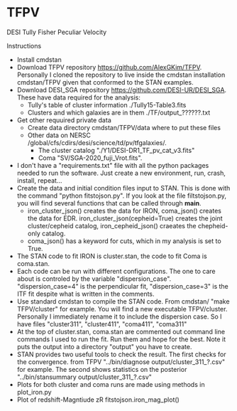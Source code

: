 # TFPV
DESI Tully Fisher Peculiar Velocity

Instructions

- Install cmdstan
- Download TFPV repository https://github.com/AlexGKim/TFPV.  Personally I cloned the repository to live inside the cmdstan installation cmdstan/TFPV given that conformed to the STAN examples.
- Download DESI_SGA repository https://github.com/DESI-UR/DESI_SGA.  These have data required for the analysis:
  - Tully's table of cluster information ./Tully15-Table3.fits
  - Clusters and which galaxies are in them ./TF/output_??????.txt
- Get other requuired private data
  - Create data directory cmdstan/TFPV/data where to put these files
  - Other data on NERSC /global/cfs/cdirs/desi/science/td/pv/tfgalaxies/.
    - The cluster catalog "./Y1/DESI-DR1_TF_pv_cat_v3.fits"
    - Coma  "SV/SGA-2020_fuji_Vrot.fits".
- I don't have a "requirements.txt" file with all the python packages needed to run the software.  Just create a new environment, run, crash, install, repeat...
- Create the data and initial condition files input to STAN.  This is done with the command "python fitstojson.py".  If you look at the file filtstojson.py, you will find several functions that can be called through __main__.
  - iron_cluster_json() creates the data for IRON, coma_json() creates the data for EDR. iron_cluster_json(cepheid=True) creates the joint cluster/cepheid catalog, iron_cepheid_json() craeates the chepheid-only catalog.
  - coma_json() has a keyword for cuts, which in my analysis is set to True.
- The STAN code to fit IRON is cluster.stan, the code to fit Coma is coma.stan.
- Each code can be run with different configurations.  The one to care about is controled by the variable "dispersion_case".  "dispersion_case=4" is the perpendicular fit, "dispersion_case=3" is the ITF fit despite what is written in the comments.
- Use standard cmdstan to compile the STAN code.  From cmdstan/ "make TFPV/cluster" for example.  You will find a new executable TFPV/cluster. Personally I immediately rename it to include the dispersion case.  So I have files "cluster311", "cluster411", "coma411", "coma311"
- At the top of cluster.stan, coma.stan are commented out command line commands I used to run the fit.  Run them and hope for the best.  Note it puts the output into a directory "output" you have to create.
- STAN provides two useful tools to check the result.  The first checks for the convergence. from TFPV  "../bin/diagnose output/cluster_311_?.csv" for example.  The second shows statistics on the posterior "../bin/stansummary output/cluster_311_?.csv"
- Plots for both cluster and coma runs are made using methods in plot_iron.py
- Plot of redshift-Magntiude zR fitstojson.iron_mag_plot()
